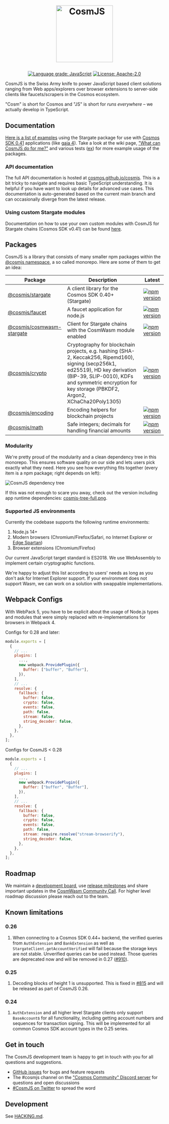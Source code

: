 <h1><p align="center"><img alt="CosmJS" src="docs/logo-vertical-light.png" width="180" /></p></h1>

<div align="center">
  <a href="https://lgtm.com/projects/g/cosmos/cosmjs/context:javascript"><img alt="Language grade: JavaScript" src="https://img.shields.io/lgtm/grade/javascript/g/cosmos/cosmjs.svg?logo=lgtm&logoWidth=18"/></a>
  <a href="https://github.com/cosmos/cosmjs/blob/main/LICENSE">
    <img alt="License: Apache-2.0" src="https://img.shields.io/github/license/cosmos/cosmjs.svg" />
  </a>
</div>

CosmJS is the Swiss Army knife to power JavaScript based client solutions
ranging from Web apps/explorers over browser extensions to server-side clients
like faucets/scrapers in the Cosmos ecosystem.

"Cosm" is short for Cosmos and "JS" is short for _runs everywhere_ – we actually
develop in TypeScript.

## Documentation

[Here is a list of examples][guided tour] using the Stargate package for use
with [Cosmos SDK 0.41] applications (like [gaia 4]). Take a look at the wiki
page,
["What can CosmJS do for me?"](https://github.com/cosmos/cosmjs/wiki/What-can-CosmJS-do-for-me%3F)
and various tests
([ex](https://github.com/cosmos/cosmjs/blob/main/packages/stargate/src/signingstargateclient.spec.ts))
for more example usage of the packages.

[guided tour]:
  https://gist.github.com/webmaster128/8444d42a7eceeda2544c8a59fbd7e1d9
[cosmos sdk 0.41]: https://github.com/cosmos/cosmos-sdk/tree/v0.41.0
[gaia 4]: https://github.com/cosmos/gaia/tree/v4.0.0

### API documentation

The full API documentation is hosted at [cosmos.github.io/cosmjs]. This is a bit
tricky to navigate and requires basic TypeScript understanding. It is helpful if
you have want to look up details for advanced use cases. This documentation is
auto-generated based on the current main branch and can occasionally diverge
from the latest release.

[cosmos.github.io/cosmjs]: https://cosmos.github.io/cosmjs

### Using custom Stargate modules

Documentation on how to use your own custom modules with CosmJS for Stargate
chains (Cosmos SDK v0.41) can be found
[here](https://github.com/cosmos/cosmjs/blob/main/packages/stargate/CUSTOM_PROTOBUF_CODECS.md).

## Packages

CosmJS is a library that consists of many smaller npm packages within the
[@cosmjs namespace](https://www.npmjs.com/org/cosmjs), a so called monorepo.
Here are some of them to get an idea:

| Package                                                 | Description                                                                                                                                                                                                                              | Latest                                                                                                                                |
| ------------------------------------------------------- | ---------------------------------------------------------------------------------------------------------------------------------------------------------------------------------------------------------------------------------------- | ------------------------------------------------------------------------------------------------------------------------------------- |
| [@cosmjs/stargate](packages/stargate)                   | A client library for the Cosmos SDK 0.40+ (Stargate)                                                                                                                                                                                     | [![npm version](https://img.shields.io/npm/v/@cosmjs/stargate.svg)](https://www.npmjs.com/package/@cosmjs/stargate)                   |
| [@cosmjs/faucet](packages/faucet)                       | A faucet application for node.js                                                                                                                                                                                                         | [![npm version](https://img.shields.io/npm/v/@cosmjs/faucet.svg)](https://www.npmjs.com/package/@cosmjs/faucet)                       |
| [@cosmjs/cosmwasm-stargate](packages/cosmwasm-stargate) | Client for Stargate chains with the CosmWasm module enabled                                                                                                                                                                              | [![npm version](https://img.shields.io/npm/v/@cosmjs/cosmwasm-stargate.svg)](https://www.npmjs.com/package/@cosmjs/cosmwasm-stargate) |
| [@cosmjs/crypto](packages/crypto)                       | Cryptography for blockchain projects, e.g. hashing (SHA-2, Keccak256, Ripemd160), signing (secp256k1, ed25519), HD key derivation (BIP-39, SLIP-0010), KDFs and symmetric encryption for key storage (PBKDF2, Argon2, XChaCha20Poly1305) | [![npm version](https://img.shields.io/npm/v/@cosmjs/crypto.svg)](https://www.npmjs.com/package/@cosmjs/crypto)                       |
| [@cosmjs/encoding](packages/encoding)                   | Encoding helpers for blockchain projects                                                                                                                                                                                                 | [![npm version](https://img.shields.io/npm/v/@cosmjs/encoding.svg)](https://www.npmjs.com/package/@cosmjs/encoding)                   |
| [@cosmjs/math](packages/math)                           | Safe integers; decimals for handling financial amounts                                                                                                                                                                                   | [![npm version](https://img.shields.io/npm/v/@cosmjs/math.svg)](https://www.npmjs.com/package/@cosmjs/math)                           |

### Modularity

We're pretty proud of the modularity and a clean dependency tree in this
monorepo. This ensures software quality on our side and lets users pick exactly
what they need. Here you see how everything fits together (every item is a npm
package; right depends on left):

![CosmJS dependency tree](docs/cosmjs-tree.png)

If this was not enough to scare you away, check out the version including app
runtime dependencies: [cosmjs-tree-full.png](docs/cosmjs-tree-full.png).

<!--
Build with depsight (https://github.com/webmaster128/depsight), using:

from_npm . | depsight --include "^@cosmjs" --format png --dpi 150 --output docs/cosmjs-tree.png
from_npm . | depsight --exclude cosmjs-monorepo-root --format png --dpi 150 --output docs/cosmjs-tree-full.png
optipng docs/cosmjs-tree*.png

-->

### Supported JS environments

Currently the codebase supports the following runtime environments:

1. Node.js 14+
2. Modern browsers (Chromium/Firefox/Safari, no Internet Explorer or
   [Edge Spartan](https://en.wikipedia.org/wiki/Microsoft_Edge#Development))
3. Browser extensions (Chromium/Firefox)

Our current JavaScript target standard is ES2018. We use WebAssembly to
implement certain cryptographic functions.

We're happy to adjust this list according to users' needs as long as you don't
ask for Internet Explorer support. If your environment does not support Wasm, we
can work on a solution with swappable implementations.

## Webpack Configs

With WebPack 5, you have to be explicit about the usage of Node.js types and
modules that were simply replaced with re-implementations for browsers in
Webpack 4.

Configs for 0.28 and later:

```js
module.exports = [
  {
    // ...
    plugins: [
      ...,
      new webpack.ProvidePlugin({
        Buffer: ["buffer", "Buffer"],
      }),
    ],
    // ...
    resolve: {
      fallback: {
        buffer: false,
        crypto: false,
        events: false,
        path: false,
        stream: false,
        string_decoder: false,
      },
    },
  },
];
```

Configs for CosmJS < 0.28

```js
module.exports = [
  {
    // ...
    plugins: [
      ...,
      new webpack.ProvidePlugin({
        Buffer: ["buffer", "Buffer"],
      }),
    ],
    // ...
    resolve: {
      fallback: {
        buffer: false,
        crypto: false,
        events: false,
        path: false,
        stream: require.resolve("stream-browserify"),
        string_decoder: false,
      },
    },
  },
];
```

## Roadmap

We maintain a [development board](https://github.com/orgs/cosmos/projects/6),
use [release milestones](https://github.com/cosmos/cosmjs/milestones) and share
important updates in the [CosmWasm Community Call]. For higher level roadmap
discussion please reach out to the team.

[cosmwasm community call]:
  https://github.com/CosmWasm/cosmwasm/issues?q=label%3A%22Community+Call+%F0%9F%97%BA%F0%9F%93%9E%22

## Known limitations

### 0.26

1. When connecting to a Cosmos SDK 0.44+ backend, the verified queries from
   `AuthExtension` and `BankExtension` as well as
   `StargateClient.getAccountVerified` will fail because the storage keys are
   not stable. Unverified queries can be used instead. Those queries are
   deprecated now and will be removed in 0.27 ([#910]).

[#910]: https://github.com/cosmos/cosmjs/pull/910

### 0.25

1. Decoding blocks of height 1 is unsupported. This is fixed in [#815] and will
   be released as part of CosmJS 0.26.

[#815]: https://github.com/cosmos/cosmjs/pull/815

### 0.24

1. `AuthExtension` and all higher level Stargate clients only support
   `BaseAccount`s for all functionality, including getting account numbers and
   sequences for transaction signing. This will be implemented for all common
   Cosmos SDK account types in the 0.25 series.

## Get in touch

The CosmJS development team is happy to get in touch with you for all questions
and suggestions.

- [GitHub issues](https://github.com/cosmos/cosmjs/issues) for bugs and feature
  requests
- The #cosmjs channel on the
  ["Cosmos Community" Discord server](https://discord.gg/vcExX9T) for questions
  and open discussions
- [#CosmJS on Twitter](https://twitter.com/search?q=%23CosmJS) to spread the
  word

## Development

See [HACKING.md](HACKING.md).

